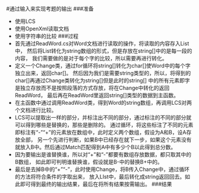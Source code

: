 #通过输入来实现考题的输出
###准备
* 使用LCS
* 使用OpenXml读取文档
* 使用字符串的比较
###过程
* 首先通过ReadWord.cs对Word文档进行读取的操作，将读取的内容存入List中，
然后将List转化为string数组的形式，但是存放在string[]中的是每一段的内容，
我们需要做的是对于每个字的比较，所以需要再进行转化。
* 定义一个Change类，通过for循环将string[]转化为char[]使Word中的每个字独立出来，返回char[]。
然后因为我们是需要string类型的，所以，将得到的char[]再通过Change类转化为string[]但是此时的string[]
中的所有元素即字是独立存放而不是按照段落的方式存放，将在Change中转化的返回ReadWord，
最后再在ReadWord里返回string[]类型的数据到主函数。
* 在主函数中通过调用ReadWord类，得到Word的string数组，再调用LCS对两个文档进行比较。
* LCS可以提取出一样的部分，并标注出不同的部分，通过标注的不同的部分就可以得到哪些是替换的，那些是删除的。
通过循环，将这些标注了不同的元素即标注有“-”“+”的元素放在数组中，此时定义两个数组，假设为A和B，设A存放全部，
另一个先进行判断，如果B中已经存在就下一步，如果这个元素没有就放入B中。然后通过Match匹配得到A中有多少个B以此得到总分数。
* 因为要输出是谁替换谁，所以对“+”和“-”都要有数组存放数据，都只取其中的B数组，
如此即可判明谁替换谁，假设就是B-中的替换B+中的。
* 最后是去掉B中的“+”“-”，此时使用Change，将B传入Change中，通过循环的方法将符合条件的字取出来，
放入LIst中，最后转化成string返回回去。如此即可得到最终的输出结果，最后在将所有结果按需输出。
###结果